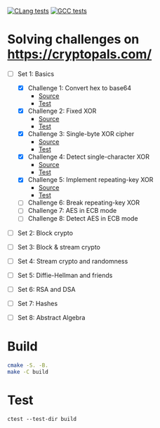 [![CLang tests](https://github.com/sytranvn/cryptopals/actions/workflows/cmake-clang.yml/badge.svg)](https://github.com/sytranvn/cryptopals/actions/workflows/cmake-clang.yml)
[![GCC tests](https://github.com/sytranvn/cryptopals/actions/workflows/cmake-gcc.yml/badge.svg)](https://github.com/sytranvn/cryptopals/actions/workflows/cmake-gcc.yml)

# Solving challenges on https://cryptopals.com/
  - [ ] Set 1: Basics
    - [x] Challenge 1: Convert hex to base64
      - [Source](./src/set-1/ch-1/index.md)
      - [Test](./test/ch_1_test.cpp)
    - [x] Challenge 2: Fixed XOR
      - [Source](./src/set-1/ch-2/index.md)
      - [Test](./test/ch_2_test.cpp)
    - [x] Challenge 3: Single-byte XOR cipher
      - [Source](./src/set-1/ch-3/index.md)
      - [Test](./test/ch_3_test.cpp)
    - [x] Challenge 4: Detect single-character XOR
      - [Source](./src/set-1/ch-4/index.md)
      - [Test](./test/ch_4_test.cpp)
    - [x] Challenge 5: Implement repeating-key XOR
      - [Source](./src/set-1/ch-5/index.md)
      - [Test](./test/ch_5_test.cpp)
    - [ ] Challenge 6: Break repeating-key XOR
    - [ ] Challenge 7: AES in ECB mode
    - [ ] Challenge 8: Detect AES in ECB mode
  - [ ] Set 2: Block crypto
  - [ ] Set 3: Block & stream crypto
  - [ ] Set 4: Stream crypto and randomness
  - [ ] Set 5: Diffie-Hellman and friends
  - [ ] Set 6: RSA and DSA
  - [ ] Set 7: Hashes
  - [ ] Set 8: Abstract Algebra


# Build
```sh
cmake -S. -B.
make -C build
```

# Test
```
ctest --test-dir build
```
